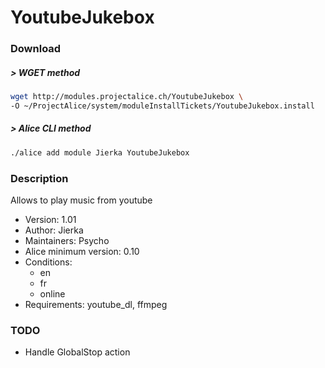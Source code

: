 # YoutubeJukebox

### Download

##### > WGET method
```bash
wget http://modules.projectalice.ch/YoutubeJukebox \
-O ~/ProjectAlice/system/moduleInstallTickets/YoutubeJukebox.install
```

##### > Alice CLI method
```bash
./alice add module Jierka YoutubeJukebox
```

### Description
Allows to play music from youtube

- Version: 1.01
- Author: Jierka
- Maintainers: Psycho
- Alice minimum version: 0.10
- Conditions:
  - en
  - fr
  - online
- Requirements: youtube_dl, ffmpeg

### TODO

- Handle GlobalStop action
